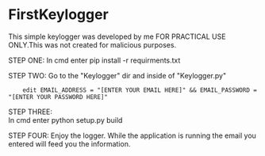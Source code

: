 # FirstKeylogger
This simple keylogger was developed by me FOR PRACTICAL USE ONLY.This was not created for malicious purposes.

STEP ONE:
        In cmd enter pip install -r requirments.txt
        

STEP TWO:
        Go to the "Keylogger" dir and inside of "Keylogger.py"
        
        edit EMAIL_ADDRESS = "[ENTER YOUR EMAIL HERE]" && EMAIL_PASSWORD = "[ENTER YOUR PASSWORD HERE]" 


STEP THREE:        
        In cmd enter python setup.py build


STEP FOUR:
        Enjoy the logger. While the application is running the email you entered will feed you the information.
